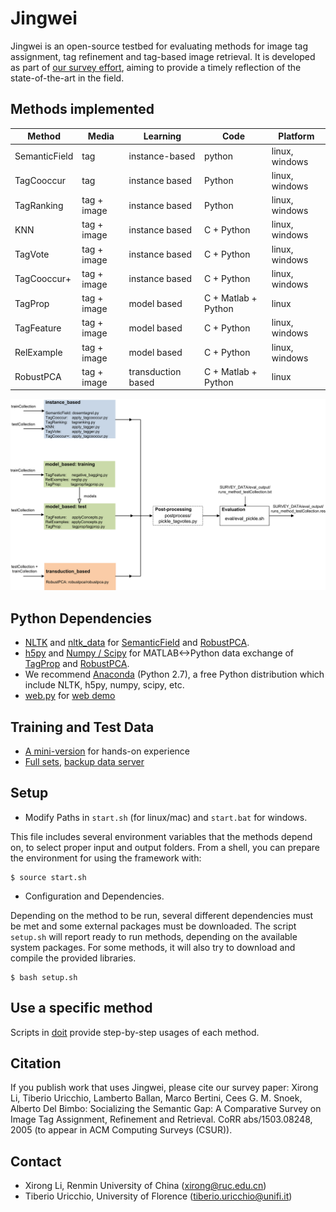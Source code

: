 # Jingwei #

Jingwei is an open-source testbed for evaluating methods for image tag assignment, tag refinement and tag-based image retrieval. It is developed as part of [our survey effort](http://arxiv.org/abs/1503.08248), aiming to provide a timely reflection of the state-of-the-art in the field.


## Methods implemented ##

Method        | Media         | Learning       | Code          | Platform
------------- | ------------- | -------------  | ------------- | -------------
SemanticField | tag           | instance-based | python        | linux, windows
TagCooccur    |	tag           |	instance based | Python        | linux, windows
TagRanking    |	tag + image   |	instance based | Python        | linux, windows
KNN           | tag + image   | instance based | C + Python    | linux, windows
TagVote       | tag + image   | instance based | C + Python    | linux, windows
TagCooccur+   |	tag + image   | instance based | C + Python    | linux, windows
TagProp	      | tag + image   | model based    | C + Matlab + Python | linux
TagFeature    |	tag + image   | model based    | C + Python    | linux, windows    
RelExample    | tag + image   | model based   |	C + Python     | linux, windows
RobustPCA     | tag + image   | transduction based | C + Matlab + Python | linux


![Code architecture: A high-level view](code-framework.png)

## Python Dependencies ##

* [NLTK](http://www.nltk.org) and [nltk\_data](https://drive.google.com/file/d/0B89Vll9z5OVEQkN1cmlGVlB5RTA/view?usp=sharing) for [SemanticField](instance_based/dosemtagrel.py) and [RobustPCA](transduction_based/robustpca/robustpca.py).
* [h5py](http://www.h5py.org) and [Numpy / Scipy](http://www.scipy.org) for MATLAB<->Python data exchange of [TagProp](model_based/tagprop/tagprop.py) and [RobustPCA](transduction_based/robustpca/robustpca.py).
* We recommend [Anaconda](https://www.continuum.io/downloads) (Python 2.7), a free Python distribution which include NLTK, h5py, numpy, scipy, etc.
* [web.py](http://webpy.org/) for [web demo](visualize/webdemo)

## Training and Test Data ##

* [A mini-version](http://www.micc.unifi.it/tagsurvey/downloads/mm15-tut.tar.gz) for hands-on experience
* [Full sets](http://www.micc.unifi.it/tagsurvey), [backup data server](http://www.mmc.ruc.edu.cn/research/tagsurvey/data.html)

## Setup ##

* Modify Paths in ``start.sh`` (for linux/mac) and ``start.bat`` for windows.

This file includes several environment variables that the methods depend on, to select proper input and output folders.
From a shell, you can prepare the environment for using the framework with:
```
$ source start.sh 
```

* Configuration and Dependencies.

Depending on the method to be run, several different dependencies must be met and some external packages must be downloaded.
The script `setup.sh` will report ready to run methods, depending on the available system packages.
For some methods, it will also try to download and compile the provided libraries.
```
$ bash setup.sh 
```

## Use a specific method ##

Scripts in [doit](doit) provide step-by-step usages of each method.

## Citation ###

If you publish work that uses Jingwei, please cite our survey paper: Xirong Li, Tiberio Uricchio, Lamberto Ballan, Marco Bertini, Cees G. M. Snoek, Alberto Del Bimbo: Socializing the Semantic Gap: A Comparative Survey on Image Tag Assignment, Refinement and Retrieval. CoRR abs/1503.08248, 2005 (to appear in ACM Computing Surveys (CSUR)).

## Contact ##

* Xirong Li, Renmin University of China (xirong@ruc.edu.cn)
* Tiberio Uricchio, University of Florence (tiberio.uricchio@unifi.it)
